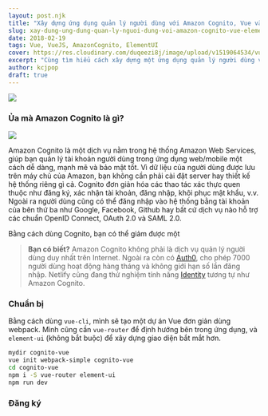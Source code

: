 ```yaml
---
layout: post.njk
title: "Xây dựng ứng dụng quản lý người dùng với Amazon Cognito, Vue và Element UI"
slug: xay-dung-ung-dung-quan-ly-nguoi-dung-voi-amazon-cognito-vue-element-ui
date: 2018-02-19
tags: Vue, VueJS, AmazonCognito, ElementUI
cover: https://res.cloudinary.com/duqeezi8j/image/upload/v1519064534/vue_sckxsn.jpg
excerpt: "Cùng tìm hiểu cách xây dựng một ứng dụng quản lý người dùng với chi phí thấp mà hiệu quả."
author: kcjpop
draft: true
---
```

![](https://res.cloudinary.com/duqeezi8j/image/upload/v1519064534/vue_sckxsn.jpg)

### Ủa mà Amazon Cognito là gì?

![](https://res.cloudinary.com/duqeezi8j/image/upload/v1519061718/cognito_cwactq.jpg)

Amazon Cognito là một dịch vụ nằm trong hệ thống Amazon Web Services, giúp bạn quản lý tài khoản người dùng trong ứng dụng web/mobile một cách dễ dàng, mạnh mẽ và bảo mật tốt. Vì dữ liệu của người dùng được lưu trên máy chủ của Amazon, bạn không cần phải cài đặt server hay thiết kế hệ thống riêng gì cả. Cognito đơn giản hóa các thao tác xác thực quen thuộc như đăng ký, xác nhận tài khoản, đăng nhập, khôi phục mật khẩu, v.v. Ngoài ra người dùng cũng có thể đăng nhập vào hệ thống bằng tài khoản của bên thứ ba như Google, Facebook, Github hay bất cứ dịch vụ nào hỗ trợ các chuẩn OpenID Connect, OAuth 2.0 và SAML 2.0.

Bằng cách dùng Cognito, bạn có thể giảm được một

>**Bạn có biết?**
>Amazon Cognito không phải là dịch vụ quản lý người dùng duy nhất trên Internet. Ngoài ra còn có [Auth0](https://auth0.com/pricing), cho phép 7000 người dùng hoạt động hàng tháng và không giới hạn số lần đăng nhập. Netlify cũng đang thử nghiệm tính năng [Identity](https://www.netlify.com/docs/identity/) tương tự như Amazon Cognito.

### Chuẩn bị

Bằng cách dùng `vue-cli`, mình sẽ tạo một dự án Vue đơn giản dùng webpack. Mình cũng cần `vue-router` để định hướng bên trong ứng dụng, và `element-ui` (không bắt buộc) để xây dựng giao diện bắt mắt hơn.

```bash
mydir cognito-vue
vue init webpack-simple cognito-vue
cd cognito-vue
npm i -S vue-router element-ui
npm run dev
```

### Đăng ký
